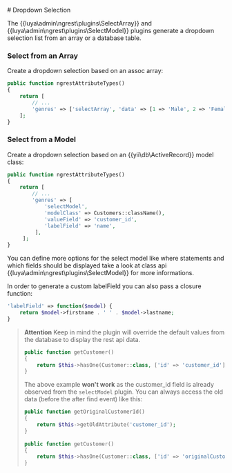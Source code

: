 # Dropdown Selection

The {{luya\admin\ngrest\plugins\SelectArray}} and {{luya\admin\ngrest\plugins\SelectModel}} plugins generate a dropdown selection list from an array or a database table.

### Select from an Array

Create a dropdown selection based on an assoc array:

```php
public function ngrestAttributeTypes()
{
	return [
		// ...
		'genres' => ['selectArray', 'data' => [1 => 'Male', 2 => 'Female']],
	];
}
```

### Select from a Model

Create a dropdown selection based on an {{yii\db\ActiveRecord}} model class:

```php
public function ngrestAttributeTypes()
{
    return [
		// ...
		'genres' => [
			'selectModel', 
			'modelClass' => Customers::className(), 
		 	'valueField' => 'customer_id', 
		 	'labelField' => 'name',
		 ],
     ];
}
```

You can define more options for the select model like where statements and which fields should be displayed take a look at class api {{luya\admin\ngrest\plugins\SelectModel}} for more informations.

In order to generate a custom labelField you can also pass a closure function:

```php
'labelField' => function($model) {
    return $model->firstname . ' ' . $model->lastname;
}
```

> **Attention** Keep in mind the plugin will override the default values from the database to display the rest api data.
> 
> ```php
> public function getCustomer()
> {
>     return $this->hasOne(Customer::class, ['id' => 'customer_id']);
> }
> ```
> 
> The above example **won't work** as the customer_id field is already observed from the `selectModel` plugin. You can always access the old data (before the after find event) like this:
> 
> ```php
> public function getOriginalCustomerId()
> {
>     return $this->getOldAttribute('customer_id');
> }
>     
> public function getCustomer()
> {
>     return $this->hasOne(Customer::class, ['id' => 'originalCustomerId']);
> }
> ```
